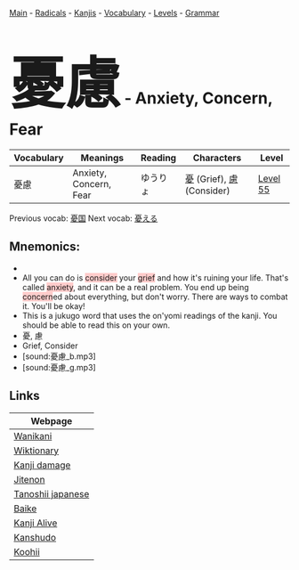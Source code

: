 <style> bigfont {font-size: 100px}</style>
[Main](../README.md) -
[Radicals](../radicals.md) -
[Kanjis](../kanjis.md) -
[Vocabulary](../vocabulary.md) -
[Levels](../levels.md) -
[Grammar](../grammar.md)
# <bigfont> 憂慮</bigfont> - Anxiety, Concern, Fear 

| Vocabulary | Meanings | Reading | Characters | Level |
| --- | --- | --- | --- | --- |
| 憂慮 | Anxiety, Concern, Fear | ゆうりょ |  [憂](../kanjis/憂.md) (Grief), [慮](../kanjis/慮.md) (Consider) | [Level 55](../levels/wk_level55.md) |

Previous vocab: [憂国](憂国.md) Next vocab: [憂える](憂える.md) 

## Mnemonics:

* 
* All you can do is <span style="background-color:#ffcccb"> consider</span> your <span style="background-color:#ffcccb"> grief</span> and how it's ruining your life. That's called <span style="background-color:#ffcccb"> anxiety</span>, and it can be a real problem. You end up being <span style="background-color:#ffcccb"> concern</span>ed about everything, but don't worry. There are ways to combat it. You'll be okay!
* This is a jukugo word that uses the on'yomi readings of the kanji. You should be able to read this on your own.
* 憂, 慮
* Grief, Consider
* [sound:憂慮_b.mp3]
* [sound:憂慮_g.mp3]


## Links 

| Webpage |
| --- |
| [Wanikani          ](https://www.wanikani.com/kanji/憂慮) |
| [Wiktionary        ](https://en.wiktionary.org/wiki/憂慮) |
| [Kanji damage      ](http://www.kanjidamage.com/kanji/search?utf8=✓&q=憂慮) |
| [Jitenon           ](https://jitenon.com/kanji/憂慮) |
| [Tanoshii japanese ](https://www.tanoshiijapanese.com/dictionary/kanji.cfm?k=憂慮) |
| [Baike             ](https://baike.baidu.com/item/憂慮) |
| [Kanji Alive       ](https://app.kanjialive.com/憂慮) |
| [Kanshudo          ](https://www.kanshudo.com/searchmn?q=憂慮) |
| [Koohii            ](https://kanji.koohii.com/study/kanji/憂慮) |
